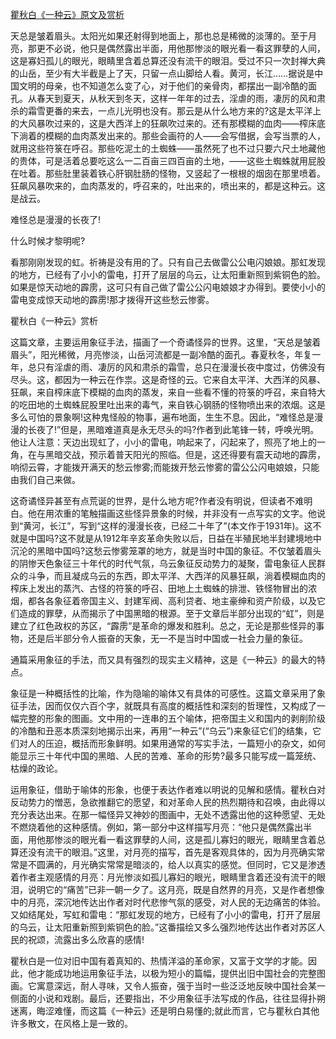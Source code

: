 [瞿秋白《一种云》原文及赏析](https://www.vrrw.net/wx/9049.html)

天总是皱着眉头。太阳光如果还射得到地面上，那也总是稀微的淡薄的。至于月亮，那更不必说，他只是偶然露出半面，用他那惨淡的眼光看一看这罪孽的人间，这是寡妇孤儿的眼光，眼睛里含着总算还没有流干的眼泪。受过不只一次封禅大典的山岳，至少有大半截是上了天，只留一点山脚给人看。黄河，长江……据说是中国文明的母亲，也不知道怎么变了心，对于他们的亲骨肉，都摆出一副冷酷的面孔。从春天到夏天，从秋天到冬天，这样一年年的过去，淫虐的雨，凄厉的风和肃杀的霜雪更番的来去，一点儿光明也没有。那云是从什么地方来的?这是太平洋上的大风暴吹过来的，这是大西洋上的狂飙吹过来的。还有那模糊的血肉——榨床底下淌着的模糊的血肉蒸发出来的。那些会画符的人——会写借据，会写当票的人，就用这些符箓在呼召。那些吃泥土的土蜘蛛——虽然死了也不过只要六尺土地藏他的贵体，可是活着总要吃这么一二百亩三四百亩的土地，——这些土蜘蛛就用屁股在吐着。那些肚里装着铁心肝钢肚肠的怪物，又竖起了一根根的烟囱在那里喷着。狂飙风暴吹来的，血肉蒸发的，呼召来的，吐出来的，喷出来的，都是这种云。这是战云。



难怪总是漫漫的长夜了!

什么时候才黎明呢?

看那刚刚发现的虹。祈祷是没有用的了。只有自己去做雷公公电闪娘娘。那虹发现的地方，已经有了小小的雷电，打开了层层的乌云，让太阳重新照到紫铜色的脸。如果是惊天动地的霹雳，这可只有自己做了雷公公闪电娘娘才办得到。要使小小的雷电变成惊天动地的霹雳!那才拨得开这些愁云惨雾。

瞿秋白《一种云》赏析

这篇文章，主要运用象征手法，描画了一个奇谲怪异的世界。这里，“天总是皱着眉头”，阳光稀微，月亮惨淡，山岳河流都是一副冷酷的面孔。春夏秋冬，年复一年，总只有淫虐的雨、凄厉的风和肃杀的霜雪，总只在漫漫长夜中度过，仿佛没有尽头。这，都因为一种云在作祟。这是奇怪的云。它来自太平洋、大西洋的风暴、狂飙，来自榨床底下模糊的血肉的蒸发，来自一些看不懂的符箓的呼召，来自特大的吃田地的土蜘蛛屁股里吐出来的毒气，来自铁心钢肠的怪物喷出来的浓烟。这是多么可怕的景象啊!这种鬼怪般的物事，遍布地面，生生不息。因此，“难怪总是漫漫的长夜了!”但是，黑暗难道真是永无尽头的吗?作者到此笔锋一转，呼唤光明。他让人注意：天边出现虹了，小小的雷电，响起来了，闪起来了，照亮了地上的一角，在与黑暗交战，预示着普天阳光的照临。但是，这还得要有震天动地的霹雳，响彻云霄，才能拨开满天的愁云惨雾;而能拨开愁云惨雾的雷公公闪电娘娘，只能由我们自己来做。

这奇谲怪异甚至有点荒诞的世界，是什么地方呢?作者没有明说，但读者不难明白。他在用浓重的笔触描画这些怪异景象的时候，并非没有一点写实的文字。他说到“黄河，长江”，写到“这样的漫漫长夜，已经二十年了”(本文作于1931年)。这不就是中国吗?这不就是从1912年辛亥革命失败以后，日益在半殖民地半封建境地中沉沦的黑暗中国吗?这愁云惨雾笼罩的地方，就是当时中国的象征。不仅皱着眉头的阴惨天色象征三十年代的时代气氛，乌云象征反动势力的凝聚，雷电象征人民群众的斗争，而且凝成乌云的东西，即太平洋、大西洋的风暴狂飙，淌着模糊血肉的榨床上发出的蒸汽、古怪的符箓的呼召、田地上土蜘蛛的排泄、铁怪物冒出的浓烟，都各各象征着帝国主义、封建军阀、高利贷者、地主豪绅和资产阶级，以及它们造成的罪孽，从而揭示了中国黑暗的根源。至于文章后半部分出现的“虹”，则是建立了红色政权的苏区，“霹雳”是革命的爆发和胜利。总之，无论是那些怪异的事物，还是后半部分令人振奋的天象，无一不是当时中国或一社会力量的象征。

通篇采用象征的手法，而又具有强烈的现实主义精神，这是《一种云》的最大的特点。

象征是一种概括性的比喻，作为隐喻的喻体又有具体的可感性。这篇文章采用了象征手法，因而仅仅六百个字，就既具有高度的概括性和深刻的哲理性，又构成了一幅完整的形象的图画。文中用的一连串的五个喻体，把帝国主义和国内的剥削阶级的冷酷和丑恶本质深刻地揭示出来，再用“一种云”(“乌云”)来象征它们的结集，它们对人的压迫，概括而形象鲜明。如果用通常的写实手法，一篇短小的杂文，如何能显示三十年代中国的黑暗、人民的苦难、革命的形势?最多只能写成一篇笼统、枯燥的政论。

运用象征，借助于喻体的形象，也便于表达作者难以明说的见解和感情。瞿秋白对反动势力的憎恶，急欲推翻它的愿望，和对革命人民的热烈期待和召唤，由此得以充分表达出来。在那一幅怪异又神妙的图画中，无处不透露出他的这种愿望、无处不燃烧着他的这种感情。例如，第一部分中这样描写月亮：“他只是偶然露出半面，用他那惨淡的眼光看一看这罪孽的人间，这是孤儿寡妇的眼光，眼睛里含着总算还没有流干的眼泪。”这里，对月亮的描写，首先是客观具体的，因为月亮确实常常是不圆满的，月光确实常常是暗淡的，给人以真实的感觉。但同时，它又是渗透着作者主观感情的月亮：月光惨淡如孤儿寡妇的眼光，眼睛里含着还没有流干的眼泪，说明它的“痛苦”已非一朝一夕了。这月亮，既是自然界的月亮，又是作者想像中的月亮，深沉地传达出作者对时代悲惨气氛的感受，对人民的无边痛苦的体验。又如结尾处，写虹和雷电：“那虹发现的地方，已经有了小小的雷电，打开了层层的乌云，让太阳重新照到紫铜色的脸。”这番描绘又多么强烈地传达出作者对苏区人民的祝颂，流露出多么欣喜的感情!

瞿秋白是一位对旧中国有着真知的、热情洋溢的革命家，又富于文学的才能。因此，他才能成功地运用象征手法，以极为短小的篇幅，提供出旧中国社会的完整图画。它寓意深远，耐人寻味，又令人振奋，强于当时一些泛泛地反映中国社会某一侧面的小说和戏剧。最后，还要指出，不少用象征手法写成的作品，往往显得扑朔迷离，晦涩难懂，而这篇《一种云》还是明白易懂的;就此而言，它与瞿秋白其他许多散文，在风格上是一致的。

